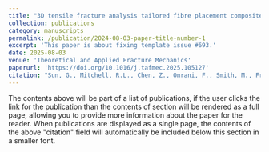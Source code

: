 ```yaml
---
title: "3D tensile fracture analysis tailored fibre placement composites using digital volume correlation"
collection: publications
category: manuscripts
permalink: /publication/2024-08-03-paper-title-number-1
excerpt: 'This paper is about fixing template issue #693.'
date: 2025-08-03
venue: 'Theoretical and Applied Fracture Mechanics'
paperurl: 'https://doi.org/10.1016/j.tafmec.2025.105127'
citation: "Sun, G., Mitchell, R.L., Chen, Z., Omrani, F., Smith, M., Frias, C., Fairclough, J.P.A. and Pinna, C., 2025. 3D tensile fracture analysis of tailored fibre placement composites using digital volume correlation. Theoretical and Applied Fracture Mechanics, p.105127."
---
```


The contents above will be part of a list of publications, if the user clicks the link for the publication than the contents of section will be rendered as a full page, allowing you to provide more information about the paper for the reader. When publications are displayed as a single page, the contents of the above "citation" field will automatically be included below this section in a smaller font.
